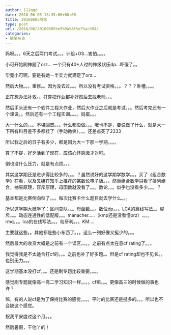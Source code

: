 ```yaml
---
author: 111qqz
date: 2016-06-05 13:35:06+00:00
title: 20160605随笔
type: post
url: /2016/06/20160605%e9%9a%8f%e7%ac%94/
categories:
- 随笔杂谈
---
```


妈呀。。。6天之后两门考试。。。计组+OS...害怕。。。。

小可开始刷神题了orz... 一个只有40+人过的神级状压dp...吓傻了。。

毕竟小可啊，要是有她一半实力就满足了orz...



然后大物。。。重修。。因为没去过。。。所以没有考试资格。。。？？？卧槽。。。。

正在想办法补救。。打算把作业都补好然后去找老师。。。

然后手头还有一个软件工程大作业，然后大作业之后就是考试。。。然后考完还有一个课设。。然后还有一个工程实训。。。。妈蛋。。。



大一什么的。。。不堪回首。。。什么都没做。。。哦也不是，要说做了什么，就是大一下所有科目差不多都挂了（手动微笑）。。。还差点死了2333

所以我之后的日子有多少，都是因为大一下那一学期。。。。

算了不提，好歹活到了现在，应该心怀感激才对吧。

倒也没什么压力，就是有点烦。。。



其实这学期还是进步得比较多的。。。？虽然说好的这学期学数学。。。买了《组合数学》在看，以及叉姐在知乎上推荐的某数论电子版。。。然而组合数学只看了排列组合，抽屉原理，容斥原理，母函数就没看了。。。数论。。。似乎也没看多少。。。？

基本都是比赛倒向型了。。。每次比赛卡什么题目就去学什么。。。

所以这学期大概学了：区间莫队。。。母函数。。。数位dp。。。LCA的离线写法。。容斥。。。动态连通性的低配版。。。manacher.....（kmp还是没看懂orz）.。。。rmq。。。lca的在线写法。。。匈牙利。。。KM....

主要就这些。。其他都是些小东西了。。。这么一列好像又挺少的。。。

然后最大的收货大概是之前有一个误区。。。。之前有点太在意cf rating了。。。

我觉得我是不太适合打cf的。。。之前也补了好多题。。但是cf rating却也不见长。。也别无力。。。

这学期基本没打cf。。。还是刷专题比较重要。。。。

感觉刷专题就像高一高二学习知识一样。。。。cf嘛。。。更像高三的时候做的事也许？

嘛，有的人说cf是为了保持比赛的感觉。。。。平时的比赛还是挺多的。。。所以也不会缺这个感觉。



祝我平安度过这个月。。。

然后暑假，干他丫的！


